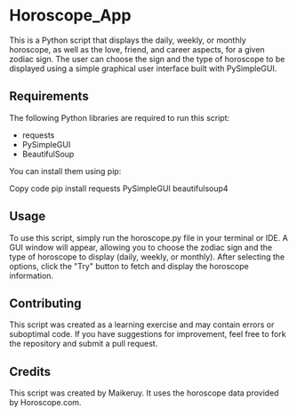 # Horoscope_App

This is a Python script that displays the daily, weekly, or monthly horoscope, as well as the love, friend, and career aspects, for a given zodiac sign. The user can choose the sign and the type of horoscope to be displayed using a simple graphical user interface built with PySimpleGUI.

## Requirements
The following Python libraries are required to run this script:

- requests
- PySimpleGUI
- BeautifulSoup

You can install them using pip:

Copy code
pip install requests PySimpleGUI beautifulsoup4
## Usage
To use this script, simply run the horoscope.py file in your terminal or IDE. A GUI window will appear, allowing you to choose the zodiac sign and the type of horoscope to display (daily, weekly, or monthly). After selecting the options, click the "Try" button to fetch and display the horoscope information.

## Contributing
This script was created as a learning exercise and may contain errors or suboptimal code. If you have suggestions for improvement, feel free to fork the repository and submit a pull request.

## Credits
This script was created by Maikeruy. It uses the horoscope data provided by Horoscope.com.
